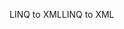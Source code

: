 <span data-ttu-id="35798-101">LINQ to XML</span><span class="sxs-lookup"><span data-stu-id="35798-101">LINQ to XML</span></span>